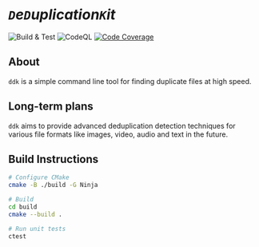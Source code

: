 # _`D`e`D`uplication`K`it_ 

![Build & Test](https://github.com/FreddyFunk/ddk/actions/workflows/build.yml/badge.svg?branch=main)
![CodeQL](https://github.com/FreddyFunk/ddk/actions/workflows/codeql.yml/badge.svg?branch=main)
[![Code Coverage](https://codecov.io/gh/FreddyFunk/ddk/branch/main/graph/badge.svg?token=EE4DVMP2I7)](https://codecov.io/gh/FreddyFunk/ddk)


## About
`ddk` is a simple command line tool for finding duplicate files at high speed.

## Long-term plans
`ddk` aims to provide advanced deduplication detection techniques for various file formats like images, video, audio and text in the future.

## Build Instructions
```bash
# Configure CMake
cmake -B ./build -G Ninja

# Build
cd build
cmake --build .

# Run unit tests
ctest
```